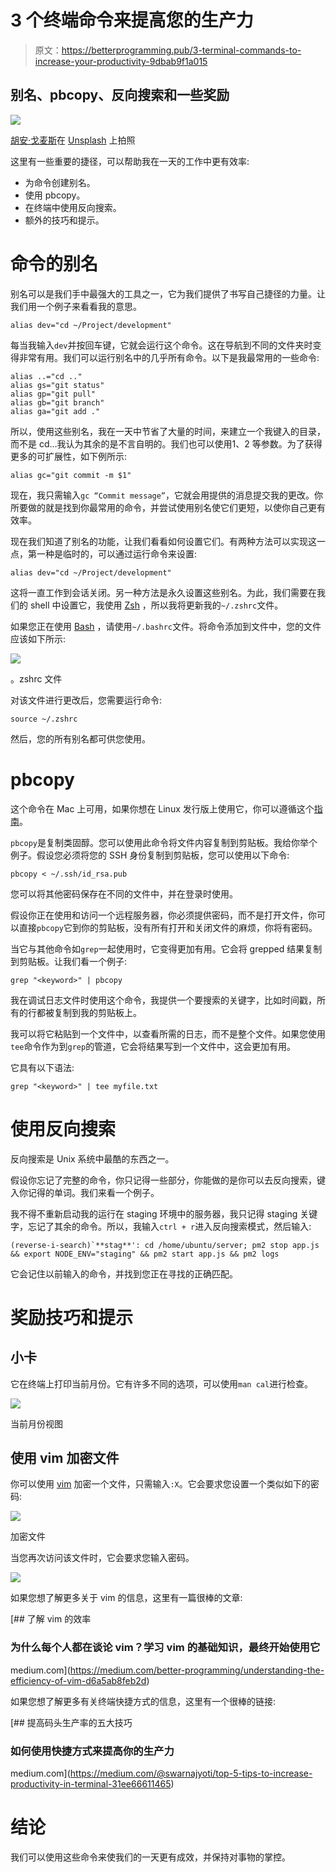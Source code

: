# 3 个终端命令来提高您的生产力

> 原文：<https://betterprogramming.pub/3-terminal-commands-to-increase-your-productivity-9dbab9f1a015>

## 别名、pbcopy、反向搜索和一些奖励

![](img/8eda81b8f44091d22fc556649b01aa2e.png)

[胡安·戈麦斯](https://unsplash.com/@nosoylasonia?utm_source=medium&utm_medium=referral)在 [Unsplash](https://unsplash.com?utm_source=medium&utm_medium=referral) 上拍照

这里有一些重要的捷径，可以帮助我在一天的工作中更有效率:

*   为命令创建别名。
*   使用 pbcopy。
*   在终端中使用反向搜索。
*   额外的技巧和提示。

# 命令的别名

别名可以是我们手中最强大的工具之一，它为我们提供了书写自己捷径的力量。让我们用一个例子来看看我的意思。

```
alias dev="cd ~/Project/development"
```

每当我输入`dev`并按回车键，它就会运行这个命令。这在导航到不同的文件夹时变得非常有用。我们可以运行别名中的几乎所有命令。以下是我最常用的一些命令:

```
alias ..="cd .."
alias gs="git status"
alias gp="git pull"
alias gb="git branch"
alias ga="git add ."
```

所以，使用这些别名，我在一天中节省了大量的时间，来建立一个我键入的目录，而不是 cd…我认为其余的是不言自明的。我们也可以使用$1、$2 等参数。为了获得更多的可扩展性，如下例所示:

```
alias gc="git commit -m $1"
```

现在，我只需输入`gc “Commit message”`，它就会用提供的消息提交我的更改。你所要做的就是找到你最常用的命令，并尝试使用别名使它们更短，以使你自己更有效率。

现在我们知道了别名的功能，让我们看看如何设置它们。有两种方法可以实现这一点，第一种是临时的，可以通过运行命令来设置:

```
alias dev="cd ~/Project/development"
```

这将一直工作到会话关闭。另一种方法是永久设置这些别名。为此，我们需要在我们的 shell 中设置它，我使用 [Zsh](https://ohmyz.sh/) ，所以我将更新我的`~/.zshrc`文件。

如果您正在使用 [Bash](https://www.gnu.org/software/bash/) ，请使用`~/.bashrc`文件。将命令添加到文件中，您的文件应该如下所示:

![](img/048cfeb35b94e224712f6049a3e3d1c3.png)

。zshrc 文件

对该文件进行更改后，您需要运行命令:

```
source ~/.zshrc
```

然后，您的所有别名都可供您使用。

# pbcopy

这个命令在 Mac 上可用，如果你想在 Linux 发行版上使用它，你可以遵循这个[指南](https://www.ostechnix.com/how-to-use-pbcopy-and-pbpaste-commands-on-linux/)。

`pbcopy`是复制类固醇。您可以使用此命令将文件内容复制到剪贴板。我给你举个例子。假设您必须将您的 SSH 身份复制到剪贴板，您可以使用以下命令:

```
pbcopy < ~/.ssh/id_rsa.pub
```

您可以将其他密码保存在不同的文件中，并在登录时使用。

假设你正在使用和访问一个远程服务器，你必须提供密码，而不是打开文件，你可以直接`pbcopy`它到你的剪贴板，没有所有打开和关闭文件的麻烦，你将有密码。

当它与其他命令如`grep`一起使用时，它变得更加有用。它会将 grepped 结果复制到剪贴板。让我们看一个例子:

```
grep "<keyword>" | pbcopy
```

我在调试日志文件时使用这个命令，我提供一个要搜索的关键字，比如时间戳，所有的行都被复制到我的剪贴板上。

我可以将它粘贴到一个文件中，以查看所需的日志，而不是整个文件。如果您使用`tee`命令作为到`grep`的管道，它会将结果写到一个文件中，这会更加有用。

它具有以下语法:

```
grep "<keyword>" | tee myfile.txt
```

# 使用反向搜索

反向搜索是 Unix 系统中最酷的东西之一。

假设你忘记了完整的命令，你只记得一些部分，你能做的是你可以去反向搜索，键入你记得的单词。我们来看一个例子。

我不得不重新启动我的运行在 staging 环境中的服务器，我只记得 staging 关键字，忘记了其余的命令。所以，我输入`ctrl + r`进入反向搜索模式，然后输入:

```
(reverse-i-search)`**stag**': cd /home/ubuntu/server; pm2 stop app.js && export NODE_ENV="staging" && pm2 start app.js && pm2 logs
```

它会记住以前输入的命令，并找到您正在寻找的正确匹配。

# 奖励技巧和提示

## 小卡

它在终端上打印当前月份。它有许多不同的选项，可以使用`man cal`进行检查。

![](img/f50c3d7927d346c804d5206dd96ba1db.png)

当前月份视图

## 使用 vim 加密文件

你可以使用 [vim](https://www.vim.org/) 加密一个文件，只需输入`:X`。它会要求您设置一个类似如下的密码:

![](img/377fbac3215bc3a7dd901c585a5f6857.png)

加密文件

当您再次访问该文件时，它会要求您输入密码。

![](img/66d2c9dd6932e01aacf66518387a9671.png)

如果您想了解更多关于 vim 的信息，这里有一篇很棒的文章:

[](https://medium.com/better-programming/understanding-the-efficiency-of-vim-d6a5ab8feb2d) [## 了解 vim 的效率

### 为什么每个人都在谈论 vim？学习 vim 的基础知识，最终开始使用它

medium.com](https://medium.com/better-programming/understanding-the-efficiency-of-vim-d6a5ab8feb2d) 

如果您想了解更多有关终端快捷方式的信息，这里有一个很棒的链接:

[](https://medium.com/@swarnajyoti/top-5-tips-to-increase-productivity-in-terminal-31ee66611465) [## 提高码头生产率的五大技巧

### 如何使用快捷方式来提高你的生产力

medium.com](https://medium.com/@swarnajyoti/top-5-tips-to-increase-productivity-in-terminal-31ee66611465) 

# 结论

我们可以使用这些命令来使我们的一天更有成效，并保持对事物的掌控。